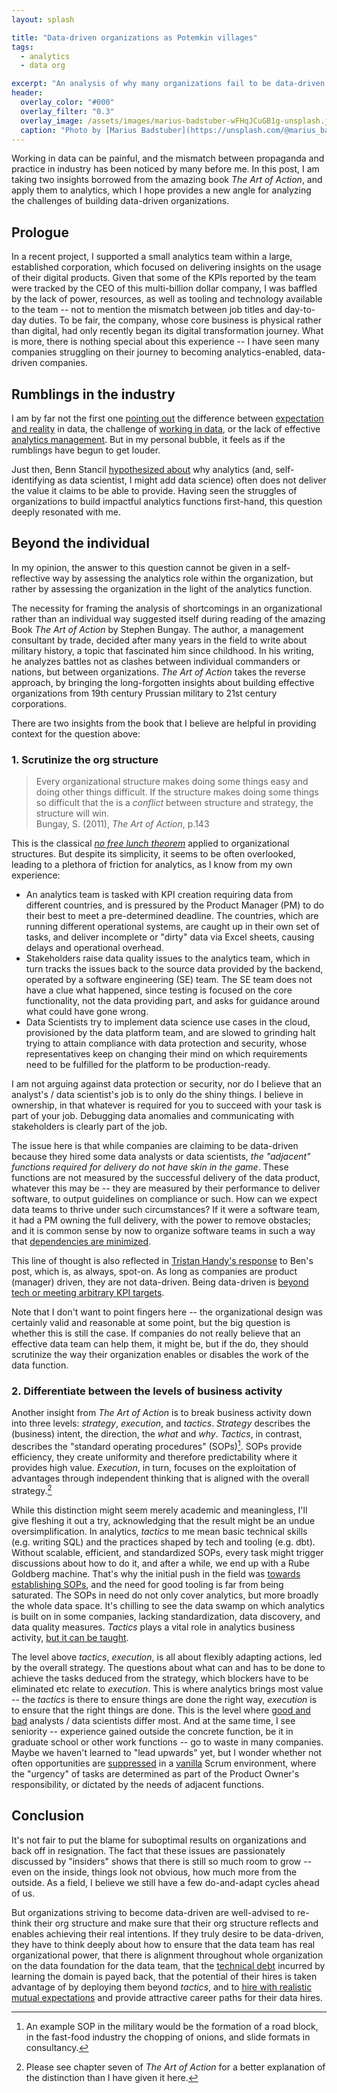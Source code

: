 ```yaml
---
layout: splash

title: "Data-driven organizations as Potemkin villages"
tags: 
  - analytics
  - data org

excerpt: "An analysis of why many organizations fail to be data-driven."
header:
  overlay_color: "#000"
  overlay_filter: "0.3"
  overlay_image: /assets/images/marius-badstuber-wFHqJCuGB1g-unsplash.jpg
  caption: "Photo by [Marius Badstuber](https://unsplash.com/@marius_badstuber) on [Unsplash](https://unsplash.com/)"
---
```


Working in data can be painful, and the mismatch between propaganda and practice in industry has been noticed by many before me. In this post, I am taking two insights borrowed from the amazing book *The Art of Action*, and apply them to analytics, which I hope provides a new angle for analyzing the challenges of building data-driven organizations.

## Prologue

In a recent project, I supported a small analytics team within a large, established corporation, which focused on delivering insights on the usage of their digital products. Given that some of the KPIs reported by the team were tracked by the CEO of this multi-billion dollar company, I was baffled by the lack of power, resources, as well as tooling and technology available to the team -- not to mention the mismatch between job titles and day-to-day duties. To be fair, the company, whose core business is physical rather than digital, had only recently began its digital transformation journey. What is more, there is nothing special about this experience -- I have seen many companies struggling on their journey to becoming analytics-enabled, data-driven companies.  

## Rumblings in the industry

I am by far not the first one [pointing out](https://hackernoon.com/the-ai-hierarchy-of-needs-18f111fcc007) the difference between [expectation and reality](http://veekaybee.github.io/2019/02/13/data-science-is-different/) in data, the challenge of [working in data](https://maximebeauchemin.medium.com/the-downfall-of-the-data-engineer-5bfb701e5d6b), or the lack of effective [analytics management](https://pedram.substack.com/p/modern-data-team). But in my personal bubble, it feels as if the rumblings have begun to get louder.  

Just then, Benn Stancil [hypothesized about](https://benn.substack.com/p/third-rail) why analytics (and, self-identifying as data scientist, I might add data science) often does not deliver the value it claims to be able to provide. Having seen the struggles of organizations to build impactful analytics functions first-hand, this question deeply resonated with me.

## Beyond the individual

In my opinion, the answer to this question cannot be given in a self-reflective way by assessing the analytics role within the organization, but rather by assessing the organization in the light of the analytics function.  

The necessity for framing the analysis of shortcomings in an organizational rather than an individual way suggested itself during reading of the amazing Book *The Art of Action* by Stephen Bungay. The author, a management consultant by trade, decided after many years in the field to write about military history, a topic that fascinated him since childhood. In his writing, he analyzes battles not as clashes between individual commanders or nations, but between organizations. *The Art of Action* takes the reverse approach, by bringing the long-forgotten insights about building effective organizations from 19th century Prussian military to 21st century corporations.

There are two insights from the book that I believe are helpful in providing context for the question above:  

### 1. Scrutinize the org structure

> Every organizational structure makes doing some things easy and doing other things difficult. If the structure makes doing some things so difficult that the is a *conflict* between structure and strategy, the structure will win.  
Bungay, S. (2011), *The Art of Action*, p.143

This is the classical *[no free lunch theorem](https://chemicalstatistician.wordpress.com/2014/01/24/machine-learning-lesson-of-the-day-the-no-free-lunch-theorem/)* applied to organizational structures. But despite its simplicity, it seems to be often overlooked, leading to a plethora of friction for analytics, as I know from my own experience:

* An analytics team is tasked with KPI creation requiring data from different countries, and is pressured by the Product Manager (PM) to do their best to meet a pre-determined deadline. The countries, which are running different operational systems, are caught up in their own set of tasks, and deliver incomplete or "dirty" data via Excel sheets, causing delays and operational overhead.
* Stakeholders raise data quality issues to the analytics team, which in turn tracks the issues back to the source data provided by the backend, operated by a software engineering (SE) team. The SE team does not have a clue what happened, since testing is focused on the core functionality, not the data providing part, and asks for guidance around what could have gone wrong.
* Data Scientists try to implement data science use cases in the cloud, provisioned by the data platform team, and are slowed to grinding halt trying to attain compliance with data protection and security, whose representatives keep on changing their mind on which requirements need to be fulfilled for the platform to be production-ready.

I am not arguing against data protection or security, nor do I believe that an analyst's / data scientist's job is to only do the shiny things. I believe in ownership, in that whatever is required for you to succeed with your task is part of your job. Debugging data anomalies and communicating with stakeholders is clearly part of the job.  

The issue here is that while companies are claiming to be data-driven because they hired some data analysts or data scientists, *the "adjacent" functions required for delivery do not have skin in the game*. These functions are not measured by the successful delivery of the data product, whatever this may be -- they are measured by their performance to deliver software, to output guidelines on compliance or such. How can we expect data teams to thrive under such circumstances? If it were a software team, it had a PM owning the full delivery, with the power to remove obstacles; and it is common sense by now to organize software teams in such a way that [dependencies are minimized](https://www.scrum.org/resources/blog/eliminate-dependencies-dont-manage-them).

This line of thought is also reflected in [Tristan Handy's response](https://roundup.getdbt.com/p/purple-people-the-impact-of-analysts) to Ben's post, which is, as always, spot-on.
As long as companies are product (manager) driven, they are not data-driven. Being data-driven is [beyond tech or meeting arbitrary KPI targets](https://erikbern.com/2021/07/07/the-data-team-a-short-story.html).  

Note that I don't want to point fingers here -- the organizational design was certainly valid and reasonable at some point, but the big question is whether this is still the case. If companies do not really believe that an effective data team can help them, it might be, but if the do, they should scrutinize the way their organization enables or disables the work of the data function.  

### 2. Differentiate between the levels of business activity

Another insight from *The Art of Action* is to break business activity down into three levels: *strategy*, *execution*, and *tactics*. *Strategy* describes the (business) intent, the direction, the *what* and *why*. *Tactics*, in contrast, describes the "standard operating procedures" (SOPs)[^1]. SOPs provide efficiency, they create uniformity and therefore predictability where it provides high value. *Execution*, in turn, focuses on the exploitation of advantages through independent thinking that is aligned with the overall strategy.[^2]

While this distinction might seem merely academic and meaningless, I'll give fleshing it out a try, acknowledging that the result might be an undue oversimplification. In analytics, *tactics* to me mean basic technical skills (e.g. writing SQL) and the practices shaped by tech and tooling (e.g. dbt). Without scalable, efficient, and standardized SOPs, every task might trigger discussions about how to do it, and after a while, we end up with a Rube Goldberg machine. That's why the initial push in the field was [towards establishing SOPs](https://blog.getdbt.com/what-exactly-is-dbt/), and the need for good tooling is far from being saturated. The SOPs in need do not only cover analytics, but more broadly the whole data space. It's chilling to see the data swamp on which analytics is built on in some companies, lacking standardization, data discovery, and data quality measures. *Tactics* plays a vital role in analytics business activity, [but it can be taught](https://benn.substack.com/p/analytics-is-at-a-crossroads).

The level above *tactics*, *execution*, is all about flexibly adapting actions, led by the overall strategy. The questions about what can and has to be done to achieve the tasks deduced from the strategy, which blockers have to be eliminated etc relate to *execution*. This is where analytics brings most value -- the *tactics* is there to ensure things are done the right way, *execution* is to ensure that the right things are done. This is the level where [good and bad](https://ianwhitestone.work/good-ds-bad-ds/) analysts / data scientists differ most. And at the same time, I see seniority -- experience gained outside the concrete function, be it in graduate school or other work functions -- go to waste in many companies. Maybe we haven't learned to "lead upwards" yet, but I wonder whether not often opportunities are [suppressed](https://locallyoptimistic.com/post/agile-analytics-p1) in a [vanilla](https://eugeneyan.com/writing/data-science-and-agile-what-works-and-what-doesnt/) Scrum environment, where the "urgency" of tasks are determined as part of the Product Owner's responsibility, or dictated by the needs of adjacent functions.  

## Conclusion

It's not fair to put the blame for suboptimal results on organizations and back off in resignation. The fact that these issues are passionately discussed by "insiders" shows that there is still so much room to grow -- even on the inside, things look not obvious, how much more from the outside. As a field, I believe we still have a few do-and-adapt cycles ahead of us.

But organizations striving to become data-driven are well-advised to re-think their org structure and make sure that their org structure reflects and enables achieving their real intentions.
If they truly desire to be data-driven, they have to think deeply about how to ensure that the data team has real organizational power, that there is alignment throughout whole organization on the data foundation for the data team, that the [technical debt](https://refactoring.fm/p/the-true-meaning-of-technical-debt) incurred by learning the domain is payed back, that the potential of their hires is taken advantage of by deploying them beyond *tactics*, and to [hire with realistic mutual expectations](https://benn.substack.com/p/third-rail#footnote-anchor-4) and provide attractive career paths for their data hires.

[^1]: An example SOP in the military would be the formation of a road block, in the fast-food industry the chopping of onions, and slide formats in consultancy.
[^2]: Please see chapter seven of *The Art of Action* for a better explanation of the distinction than I have given it here.
